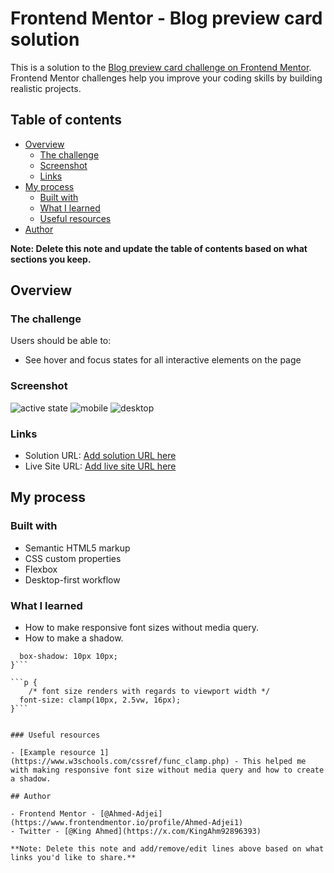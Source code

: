 # Frontend Mentor - Blog preview card solution

This is a solution to the [Blog preview card challenge on Frontend Mentor](https://www.frontendmentor.io/challenges/blog-preview-card-ckPaj01IcS). Frontend Mentor challenges help you improve your coding skills by building realistic projects. 

## Table of contents

- [Overview](#overview)
  - [The challenge](#the-challenge)
  - [Screenshot](#screenshot)
  - [Links](#links)
- [My process](#my-process)
  - [Built with](#built-with)
  - [What I learned](#what-i-learned)
  - [Useful resources](#useful-resources)
- [Author](#author)

**Note: Delete this note and update the table of contents based on what sections you keep.**

## Overview

### The challenge

Users should be able to:

- See hover and focus states for all interactive elements on the page

### Screenshot

![active state](./active-state.PNG)
![mobile](./mobile.PNG)
![desktop](./desktop.PNG)


### Links

- Solution URL: [Add solution URL here](https://your-solution-url.com)
- Live Site URL: [Add live site URL here](https://your-live-site-url.com)

## My process

### Built with

- Semantic HTML5 markup
- CSS custom properties
- Flexbox
- Desktop-first workflow

### What I learned

- How to make responsive font sizes without media query.
- How to make a shadow.

```.container {
  box-shadow: 10px 10px;
}```

```p {
    /* font size renders with regards to viewport width */
  font-size: clamp(10px, 2.5vw, 16px);
}```


### Useful resources

- [Example resource 1](https://www.w3schools.com/cssref/func_clamp.php) - This helped me with making responsive font size without media query and how to create a shadow.

## Author

- Frontend Mentor - [@Ahmed-Adjei](https://www.frontendmentor.io/profile/Ahmed-Adjei1)
- Twitter - [@King Ahmed](https://x.com/KingAhm92896393)

**Note: Delete this note and add/remove/edit lines above based on what links you'd like to share.**